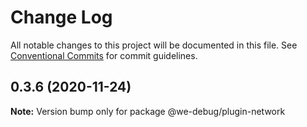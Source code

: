 # Change Log

All notable changes to this project will be documented in this file.
See [Conventional Commits](https://conventionalcommits.org) for commit guidelines.

## 0.3.6 (2020-11-24)

**Note:** Version bump only for package @we-debug/plugin-network
